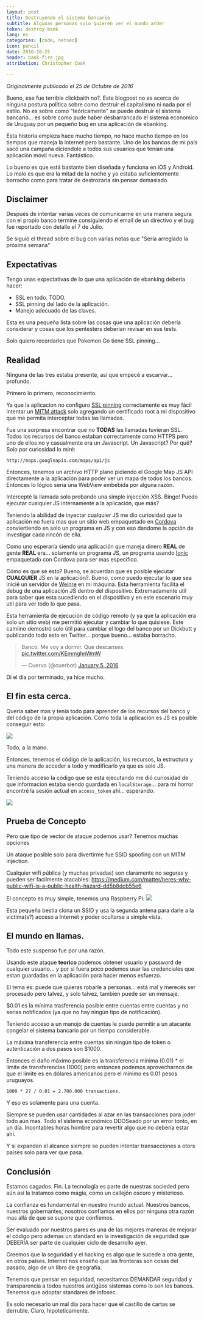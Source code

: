 ```yaml
---
layout: post
title: Destruyendo el sistema bancario
subtitle: Algunas personas solo quieren ver el mundo arder
token: destroy-bank
lang: es
categories: [code, netsec]
icon: pencil
date: 2016-10-25
header: bank-fire.jpg
attribution: Christopher Cook

---
```

_Originalmente publicado el 25 de Octubre de 2016_

Bueno, ese fue terrible clickbaith no?. Este blogpost no es acerca de ninguna
postura política sobre como destruir el capitalismo ni nada por el estilo. No es
sobre como "teóricamente" se puede destruir el sistema bancario...
es sobre como pude haber desbarrancado el sistema economico de Uruguay por un
pequeño bug en una aplicación de ebanking.

Esta historia empieza hace mucho tiempo, no hace mucho tiempo en los tiempos que
maneja la internet pero bastante.
Uno de los bancos de mi país sacó una campaña diciendole a todos sus usuarios
que tenían una aplicación móvil nueva. Fantástico.

Lo bueno es que está bastante bien diseñada y funciona en iOS y Android.
Lo malo es que era la mitad de la noche y yo estaba suficientemente borracho
como para tratar de destrozarla sin pensar demasiado.

## Disclaimer

Después de intentar varias veces de comunicarme en una manera segura con el
propio banco termine consiguiendo el email de un directivo y el bug fue
reportado con detalle el 7 de Julio.

Se siguió el thread sobre el bug con varias notas que "Sería arreglado la
próxima semana"

## Expectativas

Tengo unas expectativas de lo que una aplicación de ebanking debería hacer:

* SSL en todo. TODO.
* SSL pinning del lado de la aplicación.
* Manejo adecuado de las claves.

Esta es una pequeña lista sobre las cosas que una aplicación debería considerar
y cosas que los pentesters deberían revisar en sus tests.

Solo quiero recordarles que Pokemon Go tiene SSL pinning...

## Realidad

Ninguna de las tres estaba presente, asi que empecé a escarvar... profundo.

Primero lo primero, reconocimiento.

Ya que la aplicacion no configuro [SSL pinning](https://www.owasp.org/index.php/Certificate_and_Public_Key_Pinning) correctamente
es muy fácil intentar un [MITM attack](https://en.wikipedia.org/wiki/Man-in-the-middle_attack)
solo agregando un certificado root a mi dispositivo que me permita interceptar
todas las llamadas.

Fue una sorpresa encontrar que no **TODAS** las llamadas tuvieran SSL.
Todos los recursos del banco estaban correctamente como HTTPS pero uno de ellos
no y casualmente era un Javascript.
Un Javascript? Por qué? Solo por curiosidad lo miré:

```
http://maps.googleapis.com/maps/api/js
```

Entonces, tenemos un archivo HTTP plano pidiendo el Google Map JS API
directamente a la aplicación para poder ver un mapa de todos los bancos.
Entonces lo lógico sería una WebView embebida por alguna razón.

Intercepté la llamada solo probando una simple injección XSS. Bingo! Puedo
ejecutar cualquier JS internamente a la aplicación, que más?

Teniendo la abilidad de inyectar cualquier JS  me dio curiosidad que la
aplicación no fuera mas que un sitio web empaquetado en [Cordova](https://cordova.apache.org/)
conviertiendo en solo un programa en JS y con eso dandome la opción de investigar cada
rincón de ella.

Como uno esperaría siendo una aplicación que maneja dinero **REAL** de gente
**REAL** era... solamente un programa JS, un programa usando [Ionic](http://ionicframework.com/)
empaquetado con Cordova para ser mas específico.

Cómo es que sé esto? Bueno, se acuerdan que es posible ejecutar **CUALQUIER** JS
en la aplicación?.
Bueno, como puedo ejecutar lo que sea inicié un servidor de [Weinre](https://people.apache.org/~pmuellr/weinre/docs/latest/Home.html) en mi máquina.
Esta herramienta facilita el debug de una aplicación JS dentro del dispositivo.
Extremadamente util para saber que esta sucediendo en el dispositivo y en este
escenario muy util para ver todo lo que pasa.

Esta herramienta de ejecución de código remoto (y ya que la aplicación era solo
un sitio web) me permitió ejecutar y cambiar lo que quisiese.
Este camiino demostró solo útil para cambiar el logo del banco por un Dickbutt y
publicando todo esto en Twitter... porque bueno... estaba borracho.

<blockquote class="twitter-tweet" data-lang="en"><p lang="es" dir="ltr">Banco.
Me voy a dormir. Que descanses: <a
href="https://t.co/KEmmghnWmW">pic.twitter.com/KEmmghnWmW</a></p>&mdash; Cuervo
(@cuerbot) <a
href="https://twitter.com/cuerbot/status/684239299773116416">January 5,
2016</a></blockquote>
<script async src="//platform.twitter.com/widgets.js" charset="utf-8"></script>

Di el dia por terminado, ya hice mucho.

## El fin esta cerca.

Quería saber mas y tenía todo para aprender de los recursos del banco y del
código de la propia aplicación. Como toda la aplicación es JS es posible
conseguir esto:

![](/img/blog/bank-code.png)

Todo, a la mano.

Entonces, tenemos el código de la aplicación, los recursos, la estructura y una
manera de acceder a todo y modificarlo ya que es solo JS.

Teniendo acceso la código que se esta ejecutando me dió curiosidad de que
informacion estaba siendo guardada en `localStorage`... para mi horror encontré
la sesión actual en `access_token` ahí... esperando.

![](/img/blog/bank-localstorage.jpg)

## Prueba de Concepto

Pero que tipo de vector de ataque podemos usar?
Tenemos muchas opciones

Un ataque posible solo para divertirme fue SSID spoofing con un MITM injection.

Cualquier wifi pública (y muchas privadas) son claramente no seguras y pueden ser
facilmente atacables: https://medium.com/matter/heres-why-public-wifi-is-a-public-health-hazard-dd5b8dcb55e6

El concepto es muy simple, tenemos una Raspberry Pi:
![](/img/blog/pi-in-the-middle.jpg)

Esta pequeña bestia clona un SSID y usa la segunda antena para darle a la
victima(s?) acceso a Internet y poder ocultarse a simple vista.

## El mundo en llamas.

Todo este suspenso fue por una razón.

Usando este ataque **teorico** podemos obtener usuario y password de cualquier
usuario... y por si fuera poco podemos usar las credenciales que estan guardadas
en la aplicación para hacer menos esfuerzo.

El tema es: puede que quieras robarle a personas... está mal y merecés ser
procesado pero talvez, y solo talvez, también puede ser un mensaje.

$0.01 es la mínima trasferencia posible entre cuentas entre cuentas y no serias
notificados (ya que no hay ningún tipo de notificación).

Teniendo acceso a un manojo de cuentas le puede permitir a un atacante congelar
el sistema bancario por un tiempo considerable.

La máxima transferencia entre cuentas sin ningún tipo de token o autenticación a
dos pasos son $1000.

Entonces el daño máximo posible es la transferencia minima (0.01) * el límite de
transferencias (1000) pero entonces podemos aprovecharnos de que el límite es en
dólares americanos pero el mínimo es 0.01 pesos uruguayos.

```
1000 * 27 / 0.01 = 2.700.000 transactions.
```

Y eso es solamente para una cuenta.

Siempre se pueden usar cantidades al azar en las transacciones para joder todo
aún mas.
Todo el sistema económico DDOSeado por un error tonto, en un día. Incontables
horas hombre para revertir algo que no debería estar ahí.

Y si expanden el alcance siempre se pueden intentar transacciones a otors países
solo para ver que pasa.

## Conclusión

Estamos cagados. Fin.
La tecnología es parte de nuestras socieded pero aún así la tratamos como magia,
como un callejón oscuro y misterioso.

La confianza es fundamental en nuestro mundo actual. Nuestros bancos, nuestros
gobernantes, nosotros confiamos en ellos por ninguna otra razón mas allá de que
se supone que confiemos.

Ser evaluado por nuestros pares es una de las mejores maneras de mejorar el
código pero ademas un standard en la investigación de seguridad que DEBERÍA ser
parte de cualquier ciclo de desarrollo ayer.

Creemos que la seguridad y el hacking es algo que le sucede a otra gente, en
otros países. Internet nos enseño que las fronteras son cosas del pasado, algo
de un libro de geografía.

Tenemos que pensar en seguridad, necesitamos DEMANDAR seguridad y transparencia a
todos nuestros antigüos sistemas como lo son los bancos. Tenemos que adoptar
standares de infosec.

Es solo necesario un mal dia para hacer que el castillo de cartas se derruble.
Claro, hipoteticamente.

